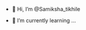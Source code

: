 - 👋 Hi, I’m @Samiksha_tikhile
  
- 🌱 I’m currently learning ...

<!---
Samikshatikhile/Samikshatikhile is a ✨ special ✨ repository because its `README.md` (this file) appears on your GitHub profile.
You can click the Preview link to take a look at your changes.
--->
